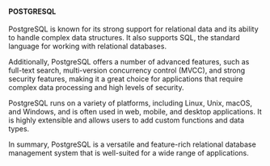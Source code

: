 #### POSTGRESQL

PostgreSQL is known for its strong support for relational data and its ability to handle complex data structures. It also supports SQL, the standard language for working with relational databases.

Additionally, PostgreSQL offers a number of advanced features, such as full-text search, multi-version concurrency control (MVCC), and strong security features, making it a great choice for applications that require complex data processing and high levels of security.

PostgreSQL runs on a variety of platforms, including Linux, Unix, macOS, and Windows, and is often used in web, mobile, and desktop applications. It is highly extensible and allows users to add custom functions and data types.

In summary, PostgreSQL is a versatile and feature-rich relational database management system that is well-suited for a wide range of applications.